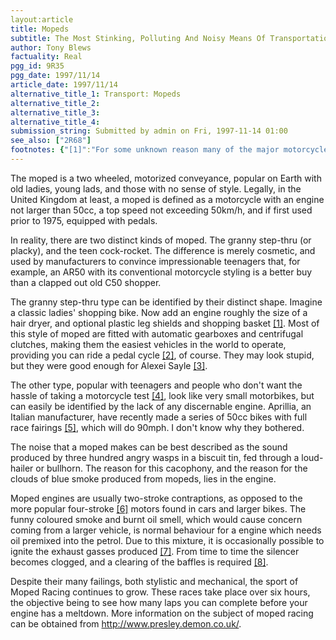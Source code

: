 ```yaml
---
layout:article
title: Mopeds
subtitle: The Most Stinking, Polluting And Noisy Means Of Transportation
author: Tony Blews
factuality: Real
pgg_id: 9R35
pgg_date: 1997/11/14
article_date: 1997/11/14
alternative_title_1: Transport: Mopeds
alternative_title_2: 
alternative_title_3: 
alternative_title_4: 
submission_string: Submitted by admin on Fri, 1997-11-14 01:00
see_also: ["2R68"]
footnotes: {"[1]":"For some unknown reason many of the major motorcycle manufacturers follow this style, and in some cases fit their products with engines up to a massive 120cc in size. These may still be considered as mopeds, but not in the legal sense.","[2]":"These are often called \"push-bikes\" in the UK, for reasons unknown. Surely if you are pushing one then you've either got the wrong idea, or got a flat tyre.","[3]":"A rotund, shaven headed, Liverpudlian, Marxist comedian. Alexei Sayle is probably best known for his appearances on the BBC TV show The Young Ones, as the Bolofski Family. He has also presented several of his own series, including Alexei Sayle's Stuff, in which he spent a considerable amount of time riding around on a Honda C90.","[4]":"Until recently, in the UK at least, once you had passed your car driving test it was legal to ride a moped. The real motorcycle test is a complicated three-part affair.","[5]":"That big plastic bit that keeps the flies/wind out of your face.","[6]":"Suck, Squeeze, Bang, Blow.","[7]":"Not recommended. Seriously. Don't even consider it. My fence has never been the same.","[8]":"This involves removing it and scraping the gunk out. It does not involve sudden changes of direction to make sure you are not being tailed by enemy submarines. Mopeds do not function correctly underwater. This is, presumably, a fact which remains unknown to many people, hence the large numbers of mopeds which are to be found at the bottom of rivers, canals, lakes etc."}
---
```

<div>
<p>The moped is a two wheeled, motorized conveyance, popular on Earth with old ladies, young lads, and those with no sense of style. Legally, in the United Kingdom at least, a moped is defined as a motorcycle with an engine not larger than 50cc, a top speed not exceeding 50km/h, and if first used prior to 1975, equipped with pedals.</p>
<p>In reality, there are two distinct kinds of moped. The granny step-thru (or placky), and the teen cock-rocket. The difference is merely cosmetic, and used by manufacturers to convince impressionable teenagers that, for example, an AR50 with its conventional motorcycle styling is a better buy than a clapped out old C50 shopper.</p>
<p>The granny step-thru type can be identified by their distinct shape. Imagine a classic ladies' shopping bike. Now add an engine roughly the size of a hair dryer, and optional plastic leg shields and shopping basket <a href="#footnotes.1" class="footnote-link">[1]</a>. Most of this style of moped are fitted with automatic gearboxes and centrifugal clutches, making them the easiest vehicles in the world to operate, providing you can ride a pedal cycle <a href="#footnotes.2" class="footnote-link">[2]</a>, of course. They may look stupid, but they were good enough for Alexei Sayle <a href="#footnotes.3" class="footnote-link">[3]</a>.</p>
<p>The other type, popular with teenagers and people who don't want the hassle of taking a motorcycle test <a href="#footnotes.4" class="footnote-link">[4]</a>, look like very small motorbikes, but can easily be identified by the lack of any discernable engine. Aprillia, an Italian manufacturer, have recently made a series of 50cc bikes with full race fairings <a href="#footnotes.5" class="footnote-link">[5]</a>, which will do 90mph. I don't know why they bothered.</p>
<p>The noise that a moped makes can be best described as the sound produced by three hundred angry wasps in a biscuit tin, fed through a loud-hailer or bullhorn. The reason for this cacophony, and the reason for the clouds of blue smoke produced from mopeds, lies in the engine.</p>
<p>Moped engines are usually two-stroke contraptions, as opposed to the more popular four-stroke <a href="#footnotes.6" class="footnote-link">[6]</a> motors found in cars and larger bikes. The funny coloured smoke and burnt oil smell, which would cause concern coming from a larger vehicle, is normal behaviour for a engine which needs oil premixed into the petrol. Due to this mixture, it is occasionally possible to ignite the exhaust gasses produced <a href="#footnotes.7" class="footnote-link">[7]</a>. From time to time the silencer becomes clogged, and a clearing of the baffles is required <a href="#footnotes.8" class="footnote-link">[8]</a>.</p>
<p>Despite their many failings, both stylistic and mechanical, the sport of Moped Racing continues to grow. These races take place over six hours, the objective being to see how many laps you can complete before your engine has a meltdown. More information on the subject of moped racing can be obtained from <a href="https://web.archive.org/web/20130205235032/http://www.presley.demon.co.uk/">http://www.presley.demon.co.uk/</a>.</p>
</div>
